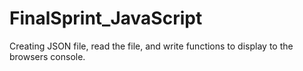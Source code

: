 # FinalSprint_JavaScript
Creating JSON file, read the file, and write functions to display to the browsers console.

